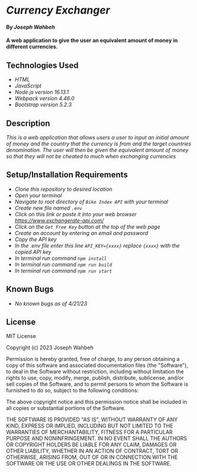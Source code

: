 # _Currency Exchanger_

#### By _**Joseph Wahbeh**_

#### A web application to give the user an equivalent amount of money in different currencies.

## Technologies Used

* _HTML_
* _JavaScript_
* _Node.js version 16.13.1_
* _Webpack version 4.46.0_
* _Bootstrap version 5.2.3_


## Description

_This is a web application that allows users a user to input an initial amount of money and the country that the currency is from and the target countries denomination. The user will then be given the equivalent amount of money so that they will not be cheated to much when exchanging currencies_

## Setup/Installation Requirements

* _Clone this repository to desired location_
* _Open your terminal_
* _Navigate to root directory of ```Bike Index API``` with your terminal_
* _Create new file named ```.env```_
* _Click on this link or paste it into your web browser https://www.exchangerate-api.com/_
* _Click on the ```Get Free Key``` button at the top of the web page_
* _Create an account by entering an email and password_
* _Copy the API key_
* _In the .env file enter this line ```API_KEY={xxxx}``` replace ```{xxxx}``` with the copied API key_
* _In terminal run command ```npm install```_
* _In terminal run command ```npm run build```_
* _In terminal run command ```npm run start```_

## Known Bugs

* _No known bugs as of 4/21/23_

## License

MIT License

Copyright (c) 2023 Joseph Wahbeh

Permission is hereby granted, free of charge, to any person obtaining a copy
of this software and associated documentation files (the "Software"), to deal
in the Software without restriction, including without limitation the rights
to use, copy, modify, merge, publish, distribute, sublicense, and/or sell
copies of the Software, and to permit persons to whom the Software is
furnished to do so, subject to the following conditions:

The above copyright notice and this permission notice shall be included in all
copies or substantial portions of the Software.

THE SOFTWARE IS PROVIDED "AS IS", WITHOUT WARRANTY OF ANY KIND, EXPRESS OR
IMPLIED, INCLUDING BUT NOT LIMITED TO THE WARRANTIES OF MERCHANTABILITY,
FITNESS FOR A PARTICULAR PURPOSE AND NONINFRINGEMENT. IN NO EVENT SHALL THE
AUTHORS OR COPYRIGHT HOLDERS BE LIABLE FOR ANY CLAIM, DAMAGES OR OTHER
LIABILITY, WHETHER IN AN ACTION OF CONTRACT, TORT OR OTHERWISE, ARISING FROM,
OUT OF OR IN CONNECTION WITH THE SOFTWARE OR THE USE OR OTHER DEALINGS IN THE
SOFTWARE.
